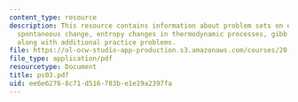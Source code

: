 ```yaml
---
content_type: resource
description: This resource contains information about problem sets on entropy and
  spontaneous change, entropy changes in thermodynamic processes, gibb's free energy,
  along with additional practice problems.
file: https://ol-ocw-studio-app-production.s3.amazonaws.com/courses/20-110j-thermodynamics-of-biomolecular-systems-fall-2005/ee6e62768c71d516783be1e19a2397fa_ps03.pdf
file_type: application/pdf
resourcetype: Document
title: ps03.pdf
uid: ee6e6276-8c71-d516-783b-e1e19a2397fa
---
```

